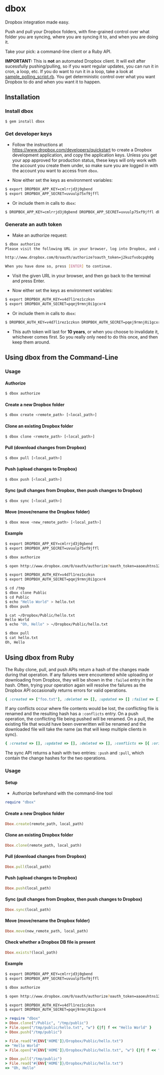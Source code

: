 dbox
====

Dropbox integration made easy.

Push and pull your Dropbox folders, with fine-grained control over what folder you are syncing, where you are syncing it to, and when you are doing it.

Take your pick: a command-line client or a Ruby API.

**IMPORTANT:** This is **not** an automated Dropbox client. It will exit after sucessfully pushing/pulling, so if you want regular updates, you can run it in cron, a loop, etc. If you do want to run it in a loop, take a look at [sample_polling_script.rb](http://github.com/kenpratt/dbox/blob/master/sample_polling_script.rb). You get deterministic control over what you want Dropbox to do and when you want it to happen.


Installation
------------

### Install dbox

```sh
$ gem install dbox
```

### Get developer keys

* Follow the instructions at https://www.dropbox.com/developers/quickstart to create a Dropbox development application, and copy the application keys. Unless you get your app approved for production status, these keys will only work with the account you create them under, so make sure you are logged in with the account you want to access from ```dbox```.

* Now either set the keys as environment variables:

```sh
$ export DROPBOX_APP_KEY=cmlrrjd3j0gbend
$ export DROPBOX_APP_SECRET=uvuulp75xf9jffl
```

* Or include them in calls to ```dbox```:

```sh
$ DROPBOX_APP_KEY=cmlrrjd3j0gbend DROPBOX_APP_SECRET=uvuulp75xf9jffl dbox ...
```
### Generate an auth token

* Make an authorize request:

```sh
$ dbox authorize
Please visit the following URL in your browser, log into Dropbox, and authorize the app you created.

http://www.dropbox.com/0/oauth/authorize?oauth_token=j2kuzfvobcpqh0g

When you have done so, press [ENTER] to continue.
```

* Visit the given URL in your browser, and then go back to the terminal and press Enter.

* Now either set the keys as environment variables:

```sh
$ export DROPBOX_AUTH_KEY=v4d7l1rez1czksn
$ export DROPBOX_AUTH_SECRET=pqej9rmnj0i1gcxr4
```

* Or include them in calls to ```dbox```:

```sh
$ DROPBOX_AUTH_KEY=v4d7l1rez1czksn DROPBOX_AUTH_SECRET=pqej9rmnj0i1gcxr4 dbox ...
```

* This auth token will last for **10 years**, or when you choose to invalidate it, whichever comes first. So you really only need to do this once, and then keep them around.


Using dbox from the Command-Line
--------------------------------

### Usage

#### Authorize

```sh
$ dbox authorize
```

#### Create a new Dropbox folder

```sh
$ dbox create <remote_path> [<local_path>]
```

#### Clone an existing Dropbox folder

```sh
$ dbox clone <remote_path> [<local_path>]
```

#### Pull (download changes from Dropbox)

```sh
$ dbox pull [<local_path>]
```

#### Push (upload changes to Dropbox)

```sh
$ dbox push [<local_path>]
```

#### Sync (pull changes from Dropbox, then push changes to Dropbox)

```sh
$ dbox sync [<local_path>]
```

#### Move (move/rename the Dropbox folder)

```sh
$ dbox move <new_remote_path> [<local_path>]
```

#### Example

```sh
$ export DROPBOX_APP_KEY=cmlrrjd3j0gbend
$ export DROPBOX_APP_SECRET=uvuulp75xf9jffl
```

```sh
$ dbox authorize
```

```sh
$ open http://www.dropbox.com/0/oauth/authorize?oauth_token=aaoeuhtns123456
```

```sh
$ export DROPBOX_AUTH_KEY=v4d7l1rez1czksn
$ export DROPBOX_AUTH_SECRET=pqej9rmnj0i1gcxr4
```

```sh
$ cd /tmp
$ dbox clone Public
$ cd Public
$ echo "Hello World" > hello.txt
$ dbox push
```

```sh
$ cat ~/Dropbox/Public/hello.txt
Hello World
$ echo "Oh, Hello" > ~/Dropbox/Public/hello.txt
```

```sh
$ dbox pull
$ cat hello.txt
Oh, Hello
```

Using dbox from Ruby
--------------------

The Ruby clone, pull, and push APIs return a hash of the changes made during that operation. If any failures were encountered while uploading or downloading from Dropbox, they will be shown in the ```:failed``` entry in the hash. Often, trying your operation again will resolve the failures as the Dropbox API occasionally returns errors for valid operations.

```ruby
{ :created => ["foo.txt"], :deleted => [], :updated => [] :failed => [] }
```

If any conflicts occur where file contents would be lost, the conflicting file is renamed and the resulting hash has a ```:conflicts``` entry. On a push operation, the conflicting file being pushed will be renamed. On a pull, the existing file that would have been overwritten will be renamed and the downloaded file will take the name (as that will keep multiple clients in sync).

```ruby
{ :created => [], :updated => [], :deleted => [], :conflicts => [{ :original => "foo.txt", :renamed => "foo (1).txt" }], :failed => [] }
```

The sync API returns a hash with two entries: ```:push``` and ```:pull```, which contain the change hashes for the two operations.

### Usage

#### Setup

* Authorize beforehand with the command-line tool

```ruby
require "dbox"
```

#### Create a new Dropbox folder

```ruby
Dbox.create(remote_path, local_path)
```

#### Clone an existing Dropbox folder

```ruby
Dbox.clone(remote_path, local_path)
```

#### Pull (download changes from Dropbox)

```ruby
Dbox.pull(local_path)
```

#### Push (upload changes to Dropbox)

```ruby
Dbox.push(local_path)
```

#### Sync (pull changes from Dropbox, then push changes to Dropbox)

```ruby
Dbox.sync(local_path)
```

#### Move (move/rename the Dropbox folder)

```ruby
Dbox.move(new_remote_path, local_path)
```

#### Check whether a Dropbox DB file is present

```ruby
Dbox.exists?(local_path)
```

#### Example

```sh
$ export DROPBOX_APP_KEY=cmlrrjd3j0gbend
$ export DROPBOX_APP_SECRET=uvuulp75xf9jffl
```

```sh
$ dbox authorize
```

```sh
$ open http://www.dropbox.com/0/oauth/authorize?oauth_token=aaoeuhtns123456
```

```sh
$ export DROPBOX_AUTH_KEY=v4d7l1rez1czksn
$ export DROPBOX_AUTH_SECRET=pqej9rmnj0i1gcxr4
```

```ruby
> require "dbox"
> Dbox.clone("/Public", "/tmp/public")
> File.open("/tmp/public/hello.txt", "w") {|f| f << "Hello World" }
> Dbox.push("/tmp/public")

> File.read("#{ENV['HOME']}/Dropbox/Public/hello.txt")
=> "Hello World"
> File.open("#{ENV['HOME']}/Dropbox/Public/hello.txt", "w") {|f| f << "Oh, Hello" }

> Dbox.pull("/tmp/public")
> File.read("#{ENV['HOME']}/Dropbox/Public/hello.txt")
=> "Oh, Hello"
```
